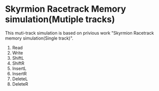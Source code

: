 # Skyrmion Racetrack Memory simulation(Mutiple tracks)  
This muti-track simulation is based on privious work "Skyrmion Racetrack memory simulation(Single track)".  
1. Read  
2. Write  
3. ShiftL  
4. ShiftR  
5. InsertL  
6. InsertR  
7. DeleteL  
8. DeleteR  
	
